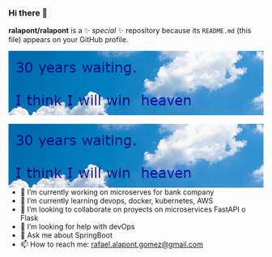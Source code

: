 ### Hi there 👋

**ralapont/ralapont** is a ✨ _special_ ✨ repository because its `README.md` (this file) appears on your GitHub profile.

![Drag Cielo](.\imagenes\cielo.png)

<img src="imagenes/cielo.png" alt="Markdown Cielo icon" style="float: left; margin-right: 10px;" />

- 🔭 I’m currently working on microserves for bank company 
- 🌱 I’m currently learning devops, docker, kubernetes, AWS
- 👯 I’m looking to collaborate on proyects on microservices FastAPI o Flask
- 🤔 I’m looking for help with devOps
- 💬 Ask me about SpringBoot
- 📫 How to reach me: rafael.alapont.gomez@gmail.com
